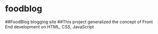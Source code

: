 # foodblog

##FoodBlog blogging site
##This project generalized the concept of Front End development on HTML, CSS, JavaScript
